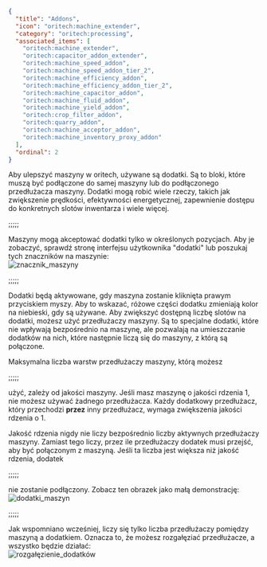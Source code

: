 ```json
{
  "title": "Addons",
  "icon": "oritech:machine_extender",
  "category": "oritech:processing",
  "associated_items": [
    "oritech:machine_extender",
    "oritech:capacitor_addon_extender",
    "oritech:machine_speed_addon",
    "oritech:machine_speed_addon_tier_2",
    "oritech:machine_efficiency_addon",
    "oritech:machine_efficiency_addon_tier_2",
    "oritech:machine_capacitor_addon",
    "oritech:machine_fluid_addon",
    "oritech:machine_yield_addon",
    "oritech:crop_filter_addon",
    "oritech:quarry_addon",
    "oritech:machine_acceptor_addon",
    "oritech:machine_inventory_proxy_addon"
  ],
  "ordinal": 2
}
```

Aby ulepszyć maszyny w oritech, używane są dodatki. Są to bloki, które muszą być podłączone do samej maszyny lub do podłączonego przedłużacza maszyny. Dodatki mogą robić wiele rzeczy, takich jak zwiększenie prędkości, efektywności energetycznej, zapewnienie dostępu do konkretnych slotów inwentarza i wiele więcej.

;;;;;

Maszyny mogą akceptować dodatki tylko w określonych pozycjach. Aby je zobaczyć, sprawdź stronę interfejsu użytkownika "dodatki" lub poszukaj tych znaczników na maszynie:  
![znacznik_maszyny](oritech:textures/book/addon_marker.png,fit)

;;;;;

Dodatki będą aktywowane, gdy maszyna zostanie kliknięta prawym przyciskiem myszy. Aby to wskazać, różowe części dodatku zmieniają kolor na niebieski, gdy są używane. Aby zwiększyć dostępną liczbę slotów na dodatki, możesz użyć przedłużaczy maszyny. Są to specjalne dodatki, które nie wpływają bezpośrednio na maszynę, ale pozwalają na umieszczanie dodatków na nich, które następnie liczą się do maszyny, z którą są połączone.

Maksymalna liczba warstw przedłużaczy maszyny, którą możesz 

;;;;;

użyć, zależy od jakości maszyny. Jeśli masz maszynę o jakości rdzenia 1, nie możesz używać żadnego przedłużacza. Każdy dodatkowy przedłużacz, który przechodzi **przez** inny przedłużacz, wymaga zwiększenia jakości rdzenia o 1.

Jakość rdzenia nigdy nie liczy bezpośrednio liczby aktywnych przedłużaczy maszyny. Zamiast tego liczy, przez ile przedłużaczy dodatek musi przejść, aby być połączonym z maszyną. Jeśli ta liczba jest większa niż jakość rdzenia, dodatek 

;;;;;

nie zostanie podłączony. Zobacz ten obrazek jako małą demonstrację:  
![dodatki_maszyn](oritech:textures/book/extenders.png,fit)

;;;;;

Jak wspomniano wcześniej, liczy się tylko liczba przedłużaczy pomiędzy maszyną a dodatkiem. Oznacza to, że możesz rozgałęziać przedłużacze, a wszystko będzie działać:  
![rozgałęzienie_dodatków](oritech:textures/book/addon_branching.png,fit)